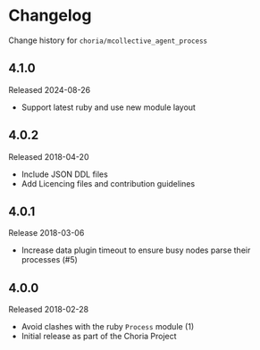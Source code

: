 # Changelog

Change history for `choria/mcollective_agent_process`

## 4.1.0

Released 2024-08-26

 * Support latest ruby and use new module layout

## 4.0.2

Released 2018-04-20

 * Include JSON DDL files
 * Add Licencing files and contribution guidelines

## 4.0.1

Release 2018-03-06

 * Increase data plugin timeout to ensure busy nodes parse their processes (#5)

## 4.0.0

Released 2018-02-28

 * Avoid clashes with the ruby `Process` module (1)
 * Initial release as part of the Choria Project
